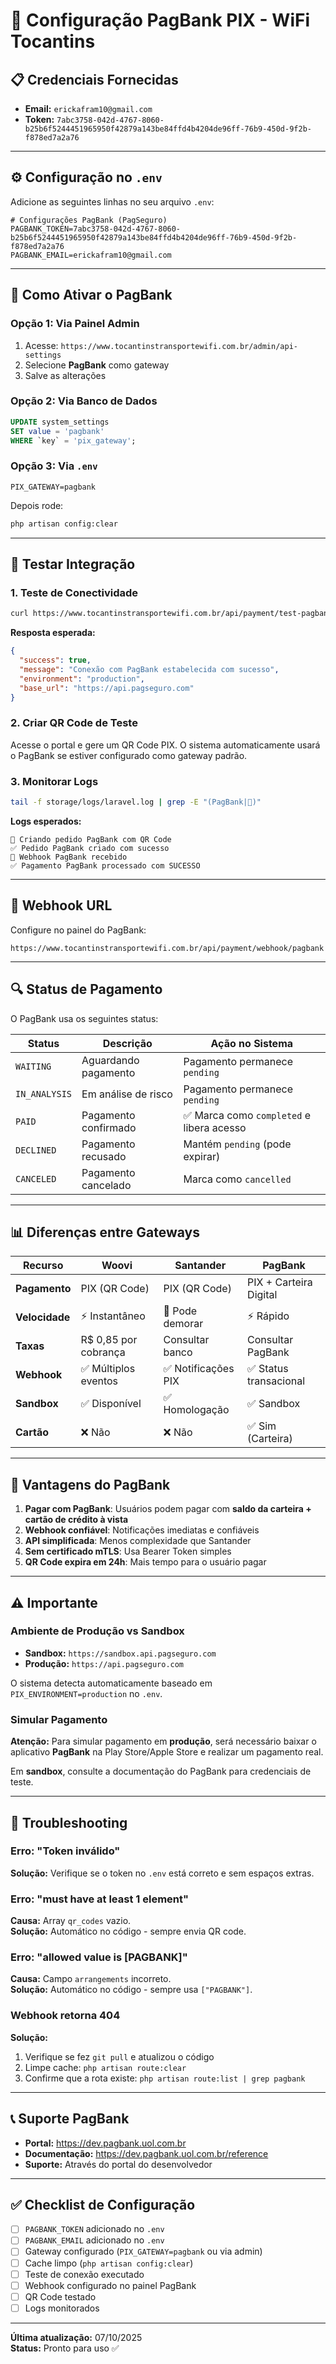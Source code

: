 # 🏦 Configuração PagBank PIX - WiFi Tocantins

## 📋 Credenciais Fornecidas

- **Email:** `erickafram10@gmail.com`
- **Token:** `7abc3758-042d-4767-8060-b25b6f5244451965950f42879a143be84ffd4b4204de96ff-76b9-450d-9f2b-f878ed7a2a76`

---

## ⚙️ Configuração no `.env`

Adicione as seguintes linhas no seu arquivo `.env`:

```env
# Configurações PagBank (PagSeguro)
PAGBANK_TOKEN=7abc3758-042d-4767-8060-b25b6f5244451965950f42879a143be84ffd4b4204de96ff-76b9-450d-9f2b-f878ed7a2a76
PAGBANK_EMAIL=erickafram10@gmail.com
```

---

## 🚀 Como Ativar o PagBank

### Opção 1: Via Painel Admin

1. Acesse: `https://www.tocantinstransportewifi.com.br/admin/api-settings`
2. Selecione **PagBank** como gateway
3. Salve as alterações

### Opção 2: Via Banco de Dados

```sql
UPDATE system_settings 
SET value = 'pagbank' 
WHERE `key` = 'pix_gateway';
```

### Opção 3: Via `.env`

```env
PIX_GATEWAY=pagbank
```

Depois rode:
```bash
php artisan config:clear
```

---

## 🧪 Testar Integração

### 1. Teste de Conectividade

```bash
curl https://www.tocantinstransportewifi.com.br/api/payment/test-pagbank
```

**Resposta esperada:**
```json
{
  "success": true,
  "message": "Conexão com PagBank estabelecida com sucesso",
  "environment": "production",
  "base_url": "https://api.pagseguro.com"
}
```

### 2. Criar QR Code de Teste

Acesse o portal e gere um QR Code PIX. O sistema automaticamente usará o PagBank se estiver configurado como gateway padrão.

### 3. Monitorar Logs

```bash
tail -f storage/logs/laravel.log | grep -E "(PagBank|🏦)"
```

**Logs esperados:**
```
📲 Criando pedido PagBank com QR Code
✅ Pedido PagBank criado com sucesso
🏦 Webhook PagBank recebido
✅ Pagamento PagBank processado com SUCESSO
```

---

## 📡 Webhook URL

Configure no painel do PagBank:

```
https://www.tocantinstransportewifi.com.br/api/payment/webhook/pagbank
```

---

## 🔍 Status de Pagamento

O PagBank usa os seguintes status:

| Status | Descrição | Ação no Sistema |
|--------|-----------|-----------------|
| `WAITING` | Aguardando pagamento | Pagamento permanece `pending` |
| `IN_ANALYSIS` | Em análise de risco | Pagamento permanece `pending` |
| `PAID` | Pagamento confirmado | ✅ Marca como `completed` e libera acesso |
| `DECLINED` | Pagamento recusado | Mantém `pending` (pode expirar) |
| `CANCELED` | Pagamento cancelado | Marca como `cancelled` |

---

## 📊 Diferenças entre Gateways

| Recurso | Woovi | Santander | PagBank |
|---------|-------|-----------|---------|
| **Pagamento** | PIX (QR Code) | PIX (QR Code) | PIX + Carteira Digital |
| **Velocidade** | ⚡ Instantâneo | 🐌 Pode demorar | ⚡ Rápido |
| **Taxas** | R$ 0,85 por cobrança | Consultar banco | Consultar PagBank |
| **Webhook** | ✅ Múltiplos eventos | ✅ Notificações PIX | ✅ Status transacional |
| **Sandbox** | ✅ Disponível | ✅ Homologação | ✅ Sandbox |
| **Cartão** | ❌ Não | ❌ Não | ✅ Sim (Carteira) |

---

## 🎯 Vantagens do PagBank

1. **Pagar com PagBank**: Usuários podem pagar com **saldo da carteira + cartão de crédito à vista**
2. **Webhook confiável**: Notificações imediatas e confiáveis
3. **API simplificada**: Menos complexidade que Santander
4. **Sem certificado mTLS**: Usa Bearer Token simples
5. **QR Code expira em 24h**: Mais tempo para o usuário pagar

---

## ⚠️ Importante

### Ambiente de Produção vs Sandbox

- **Sandbox:** `https://sandbox.api.pagseguro.com`
- **Produção:** `https://api.pagseguro.com`

O sistema detecta automaticamente baseado em `PIX_ENVIRONMENT=production` no `.env`.

### Simular Pagamento

**Atenção:** Para simular pagamento em **produção**, será necessário baixar o aplicativo **PagBank** na Play Store/Apple Store e realizar um pagamento real.

Em **sandbox**, consulte a documentação do PagBank para credenciais de teste.

---

## 🔧 Troubleshooting

### Erro: "Token inválido"

**Solução:** Verifique se o token no `.env` está correto e sem espaços extras.

### Erro: "must have at least 1 element"

**Causa:** Array `qr_codes` vazio.  
**Solução:** Automático no código - sempre envia QR code.

### Erro: "allowed value is [PAGBANK]"

**Causa:** Campo `arrangements` incorreto.  
**Solução:** Automático no código - sempre usa `["PAGBANK"]`.

### Webhook retorna 404

**Solução:** 
1. Verifique se fez `git pull` e atualizou o código
2. Limpe cache: `php artisan route:clear`
3. Confirme que a rota existe: `php artisan route:list | grep pagbank`

---

## 📞 Suporte PagBank

- **Portal:** https://dev.pagbank.uol.com.br
- **Documentação:** https://dev.pagbank.uol.com.br/reference
- **Suporte:** Através do portal do desenvolvedor

---

## ✅ Checklist de Configuração

- [ ] `PAGBANK_TOKEN` adicionado no `.env`
- [ ] `PAGBANK_EMAIL` adicionado no `.env`
- [ ] Gateway configurado (`PIX_GATEWAY=pagbank` ou via admin)
- [ ] Cache limpo (`php artisan config:clear`)
- [ ] Teste de conexão executado
- [ ] Webhook configurado no painel PagBank
- [ ] QR Code testado
- [ ] Logs monitorados

---

**Última atualização:** 07/10/2025  
**Status:** Pronto para uso ✅

